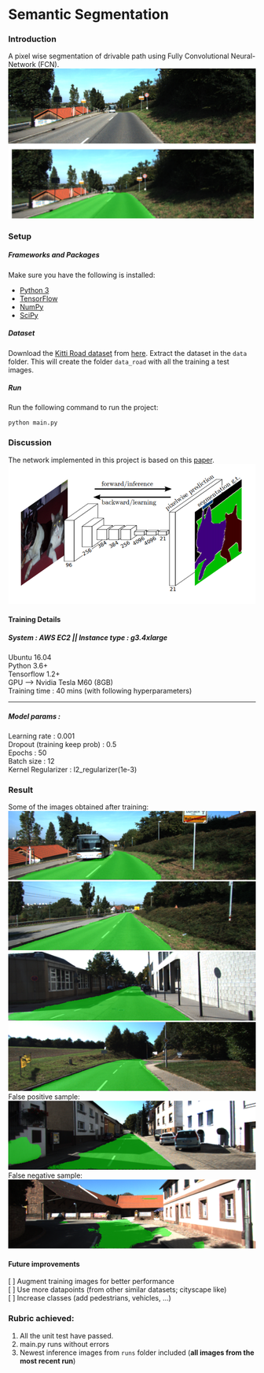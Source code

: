 # Semantic Segmentation
### Introduction
A pixel wise segmentation of drivable path using Fully Convolutional Neural-Network (FCN).
![task at hand](https://github.com/askmuhsin/semantic-seg-drivable-path/blob/master/images/task_explain.png)

### Setup
##### Frameworks and Packages
Make sure you have the following is installed:
 - [Python 3](https://www.python.org/)
 - [TensorFlow](https://www.tensorflow.org/)
 - [NumPy](http://www.numpy.org/)
 - [SciPy](https://www.scipy.org/)
##### Dataset
Download the [Kitti Road dataset](http://www.cvlibs.net/datasets/kitti/eval_road.php) from [here](http://www.cvlibs.net/download.php?file=data_road.zip).  Extract the dataset in the `data` folder.  This will create the folder `data_road` with all the training a test images.

##### Run
Run the following command to run the project:
```
python main.py
```

### Discussion
The network implemented in this project is based on this [paper](https://arxiv.org/pdf/1605.06211.pdf).    
![fcn structure](https://github.com/askmuhsin/semantic-seg-drivable-path/blob/master/images/fcn_schema.png)

#### Training Details
##### System :    AWS EC2 || Instance type : g3.4xlarge     
Ubuntu 16.04    
Python 3.6+    
Tensorflow 1.2+     
GPU --> Nvidia Tesla M60 (8GB)    
Training time : 40 mins (with following hyperparameters)     

---
##### Model params :    
Learning rate : 0.001    
Dropout (training keep prob) : 0.5    
Epochs : 50    
Batch size : 12    
Kernel Regularizer : l2_regularizer(1e-3)     

### Result
Some of the images obtained after training:    
![sample_1](https://github.com/askmuhsin/semantic-seg-drivable-path/blob/master/images/um_000032.png)
![sample_2](https://github.com/askmuhsin/semantic-seg-drivable-path/blob/master/images/um_000034.png)
![sample_3](https://github.com/askmuhsin/semantic-seg-drivable-path/blob/master/images/um_000072.png)
![sample_4](https://github.com/askmuhsin/semantic-seg-drivable-path/blob/master/images/um_000085.png)    
False positive sample:    
![sample_5](https://github.com/askmuhsin/semantic-seg-drivable-path/blob/master/images/um_000078.png)     
False negative sample:     
![sample_6](https://github.com/askmuhsin/semantic-seg-drivable-path/blob/master/runs/1526462155.1956172/um_000073.png)   

#### Future improvements
[ ] Augment training images for better performance     
[ ] Use more datapoints (from other similar datasets; cityscape like)    
[ ] Increase classes (add pedestrians, vehicles, ...)      

### Rubric achieved:
1. All the unit test have passed.
2. main.py runs without errors
3. Newest inference images from `runs` folder included  (**all images from the most recent run**)
